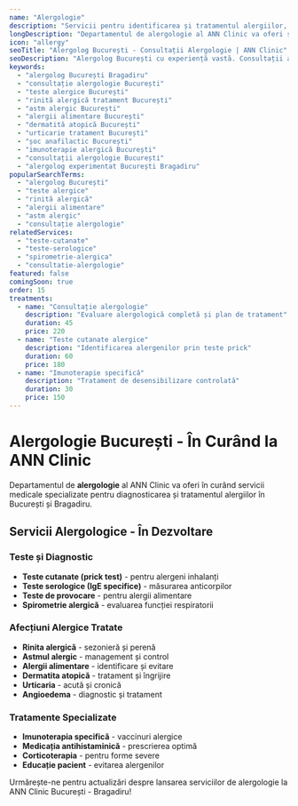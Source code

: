 ```yaml
---
name: "Alergologie"
description: "Servicii pentru identificarea și tratamentul alergiilor, cu teste moderne și soluții terapeutice eficiente"
longDescription: "Departamentul de alergologie al ANN Clinic va oferi servicii medicale specializate pentru diagnosticarea și tratamentul alergiilor în București. Echipa noastră de alergologi experimentați va utiliza teste moderne și tratamente personalizate pentru managementul afecțiunilor alergice."
icon: "allergy"
seoTitle: "Alergolog București - Consultații Alergologie | ANN Clinic"
seoDescription: "Alergolog București cu experiență vastă. Consultații alergologie, teste alergice, tratament astm, rinită alergică. În curând la ANN Clinic Bragadiru."
keywords:
  - "alergolog București Bragadiru"
  - "consultație alergologie București"
  - "teste alergice București"
  - "rinită alergică tratament București"
  - "astm alergic București"
  - "alergii alimentare București"
  - "dermatită atopică București"
  - "urticarie tratament București"
  - "șoc anafilactic București"
  - "imunoterapie alergică București"
  - "consultații alergologie București"
  - "alergolog experimentat București Bragadiru"
popularSearchTerms:
  - "alergolog București"
  - "teste alergice"
  - "rinită alergică"
  - "alergii alimentare"
  - "astm alergic"
  - "consultație alergologie"
relatedServices:
  - "teste-cutanate"
  - "teste-serologice"
  - "spirometrie-alergica"
  - "consultatie-alergologie"
featured: false
comingSoon: true
order: 15
treatments:
  - name: "Consultație alergologie"
    description: "Evaluare alergologică completă și plan de tratament"
    duration: 45
    price: 220
  - name: "Teste cutanate alergice"
    description: "Identificarea alergenilor prin teste prick"
    duration: 60
    price: 180
  - name: "Imunoterapie specifică"
    description: "Tratament de desensibilizare controlată"
    duration: 30
    price: 150
---
```


# Alergologie București - În Curând la ANN Clinic

Departamentul de **alergologie** al ANN Clinic va oferi în curând servicii medicale specializate pentru diagnosticarea și tratamentul alergiilor în București și Bragadiru.

## Servicii Alergologice - În Dezvoltare

### Teste și Diagnostic

- **Teste cutanate (prick test)** - pentru alergeni inhalanți
- **Teste serologice (IgE specifice)** - măsurarea anticorpilor
- **Teste de provocare** - pentru alergii alimentare
- **Spirometrie alergică** - evaluarea funcției respiratorii

### Afecțiuni Alergice Tratate

- **Rinita alergică** - sezonieră și perenă
- **Astmul alergic** - management și control
- **Alergii alimentare** - identificare și evitare
- **Dermatita atopică** - tratament și îngrijire
- **Urticaria** - acută și cronică
- **Angioedema** - diagnostic și tratament

### Tratamente Specializate

- **Imunoterapia specifică** - vaccinuri alergice
- **Medicația antihistaminică** - prescrierea optimă
- **Corticoterapia** - pentru forme severe
- **Educație pacient** - evitarea alergenilor

Urmărește-ne pentru actualizări despre lansarea serviciilor de alergologie la ANN Clinic București - Bragadiru!
